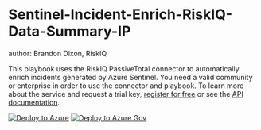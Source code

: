 # Sentinel-Incident-Enrich-RiskIQ-Data-Summary-IP
author: Brandon Dixon, RiskIQ

This playbook uses the RiskIQ PassiveTotal connector to automatically enrich incidents generated by Azure Sentinel. You need a valid community or enterprise in order to use the connector and playbook. To learn more about the service and request a trial key, [register for free](https://community.riskiq.com/) or see the [API documentation](https://api.passivetotal.org/index.html).

[![Deploy to Azure](https://aka.ms/deploytoazurebutton)]("https://portal.azure.com/#create/Microsoft.Template/uri/https%3A%2F%2Fraw.githubusercontent.com%2FAzure%2FAzure-Sentinel%2Fmaster%2FPlaybooks%2FSentinel-Incident-Enrich-RiskIQ-Data-Summary-IP%2Fazuredeploy.json)
[![Deploy to Azure Gov](https://aka.ms/deploytoazuregovbutton)]("https://portal.azure.us/#create/Microsoft.Template/uri/https%3A%2F%2Fraw.githubusercontent.com%2FAzure%2FAzure-Sentinel%2Fmaster%2FPlaybooks%2FSentinel-Incident-Enrich-RiskIQ-Data-Summary-IP%2Fazuredeploy.json)